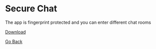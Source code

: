 # Secure Chat
The app is fingerprint protected and you can enter different chat rooms

[Download](Secure%20Chat.apk)

[Go Back](index.md)